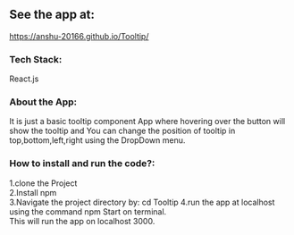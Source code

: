 

## See the app at:

https://anshu-20166.github.io/Tooltip/

### Tech Stack:
React.js
### About the App:
It is just a basic tooltip component App where hovering over the button will show the tooltip and You can change the position of tooltip in top,bottom,left,right using the DropDown menu.
### How to install and run the code?:
1.clone the Project<br/>
2.Install npm <br/> 
3.Navigate the project directory by:
cd Tooltip
4.run the app at localhost using the command npm Start on terminal.<br />
This will run the app on localhost 3000.




